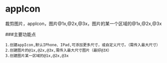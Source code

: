 # appIcon
裁剪图片，appIcon，图片@1x,@2x,@3x，图片的某一个区域的@1x,@2x,@3x

###主要功能点

```objc
1.创建appIcon,默认IPhone、IPad,可添加更多尺寸，或自定义尺寸。（需传入最大尺寸）
2.创建图片的@1x,@2x,@3x,需传入最大尺寸图片（最好@3X）
3.创建图片某一区域的@1x,@2x,@3x
```
